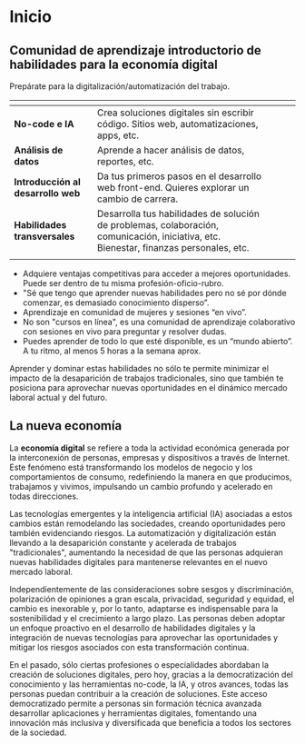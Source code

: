 # Inicio

## Comunidad de aprendizaje introductorio de habilidades para la economía digital

Prepárate para la digitalización/automatización del trabajo.

<table data-view="cards"><thead><tr><th></th><th></th><th></th><th data-hidden data-card-target data-type="content-ref"></th><th data-hidden data-card-cover data-type="files"></th></tr></thead><tbody><tr><td><strong>No-code e IA</strong></td><td>Crea soluciones digitales sin escribir código. Sitios web, automatizaciones, apps, etc.</td><td></td><td></td><td></td></tr><tr><td><strong>Análisis de datos</strong></td><td>Aprende a hacer análisis de datos, reportes, etc.</td><td></td><td></td><td></td></tr><tr><td><strong>Introducción al desarrollo web</strong></td><td>Da tus primeros pasos en el desarrollo web front-end. Quieres explorar un cambio de carrera.</td><td></td><td></td><td></td></tr><tr><td><strong>Habilidades transversales</strong></td><td>Desarrolla tus habilidades de solución de problemas, colaboración, comunicación, iniciativa, etc. Bienestar, finanzas personales, etc.</td><td></td><td></td><td></td></tr><tr><td></td><td></td><td></td><td></td><td></td></tr></tbody></table>

* Adquiere ventajas competitivas para acceder a mejores oportunidades. Puede ser dentro de tu misma profesión-oficio-rubro.
* "Sé que tengo que aprender nuevas habilidades pero no sé por dónde comenzar, es demasiado conocimiento disperso”.
* Aprendizaje en comunidad de mujeres y sesiones “en vivo”.&#x20;
* No son "cursos en línea", es una comunidad de aprendizaje colaborativo con sesiones en vivo para preguntar y resolver dudas.
* Puedes aprender de todo lo que esté disponible, es un “mundo abierto”. A tu ritmo, al menos 5 horas a la semana aprox.

Aprender y dominar estas habilidades no sólo te permite minimizar el impacto de la desaparición de trabajos tradicionales, sino que también te posiciona para aprovechar nuevas oportunidades en el dinámico mercado laboral actual y del futuro.

## La nueva economía

La **economía digital** se refiere a toda la actividad económica generada por la interconexión de personas, empresas y dispositivos a través de Internet. Este fenómeno está transformando los modelos de negocio y los comportamientos de consumo, redefiniendo la manera en que producimos, trabajamos y vivimos, impulsando un cambio profundo y acelerado en todas direcciones.

Las tecnologías emergentes y la inteligencia artificial (IA) asociadas a estos cambios están remodelando las sociedades, creando oportunidades pero también evidenciando riesgos. La automatización y digitalización están llevando a la desaparición constante y acelerada de trabajos "tradicionales", aumentando la necesidad de que las personas adquieran nuevas habilidades digitales para mantenerse relevantes en el nuevo mercado laboral.

Independientemente de las consideraciones sobre sesgos y discriminación, polarización de opiniones a gran escala, privacidad, seguridad y equidad, el cambio es inexorable y, por lo tanto, adaptarse es indispensable para la sostenibilidad y el crecimiento a largo plazo. Las personas deben adoptar un enfoque proactivo en el desarrollo de habilidades digitales y la integración de nuevas tecnologías para aprovechar las oportunidades y mitigar los riesgos asociados con esta transformación continua.

En el pasado, sólo ciertas profesiones o especialidades abordaban la creación de soluciones digitales, pero hoy, gracias a la democratización del conocimiento y las herramientas no-code, la IA, y otros avances, todas las personas puedan contribuir a la creación de soluciones. Este acceso democratizado permite a personas sin formación técnica avanzada desarrollar aplicaciones y herramientas digitales, fomentando una innovación más inclusiva y diversificada que beneficia a todos los sectores de la sociedad.
